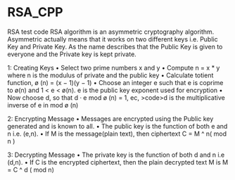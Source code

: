 # RSA_CPP
RSA test code 
RSA algorithm is an asymmetric cryptography algorithm. Asymmetric actually means that it works on two different keys i.e. Public Key and Private Key. As the name describes that the Public Key is given to everyone and the Private key is kept private.


1: Creating Keys
•	Select two prime numbers x and y
•	Compute n = x * y where n is the modulus of private and the public key
•	Calculate totient function, ø (n) = (x − 1)(y − 1)
•	Choose an integer e such that e is coprime to ø(n) and 1 < e < ø(n). e is the public key exponent used for encryption
•	Now choose  d, so that d · e mod ø (n) = 1, ec, >code>d is the multiplicative inverse of e in mod ø (n)

2: Encrypting Message
•	Messages are encrypted using the Public key generated and is known to all.
•	The public key is the function of both e and n i.e. (e,n).
•	If M is the message(plain text), then ciphertext  C = M ^ n( mod n ) 

3: Decrypting Message
•	The private key is the function of both d and n i.e (d,n).
•	If C is the encrypted ciphertext, then the plain decrypted text M is M = C ^ d ( mod n)
